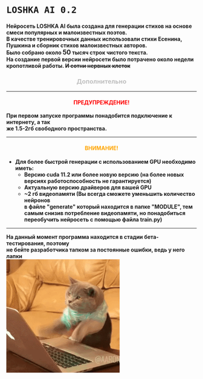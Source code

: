 # `LOSHKA AI 0.2`

**Нейросеть LOSHKA AI была создана для генерации стихов на основе смеси 
популярных и малоизвестных поэтов. \
В качестве тренировочных данных использовали стихи
Есенина, Пушкина и сборник стихов малоизвестных авторов. \
Было собрано около <big>50</big> тысяч строк чистого текста. \
На создание первой версии нейросети было потрачено около недели кропотливой
работы. ~~И сотни нервных клеток~~**




### <center><span style="color:#C0C0C0">Дополнительно</span></center>

***
<H4><center><span style="color:red">ПРЕДУПРЕЖДЕНИЕ!</span></center></H4>

**При первом запуске программы понадобится подключение к интернету, а так \
же 1.5-2гб свободного пространства.**

***
<H4><center><span style="color:orange">ВНИМАНИЕ!</span></center></H4>

* **Для более быстрой генерации с использованием GPU необходимо иметь:**
  * **Версию cuda 11.2 или более новую версию (на более новых версиях работоспособность не гарантируется)**
  * **Актуальную версию драйверов для вашей GPU**
  * **~2 гб видеопамяти (Вы всегда сможете уменьшить количество нейронов \
  в файле "generate" который находится в папке "MODULE", тем самым снизив 
  потребление видеопамяти, но понадобиться переобучить нейросеть с помощью файла train.py)**

***

**На данный момент программа находится в стадии бета-тестирования, поэтому\
не бейте разработчика тапком за постоянные ошибки, ведь у него лапки**  
![image](./G7Ucu.gif)
